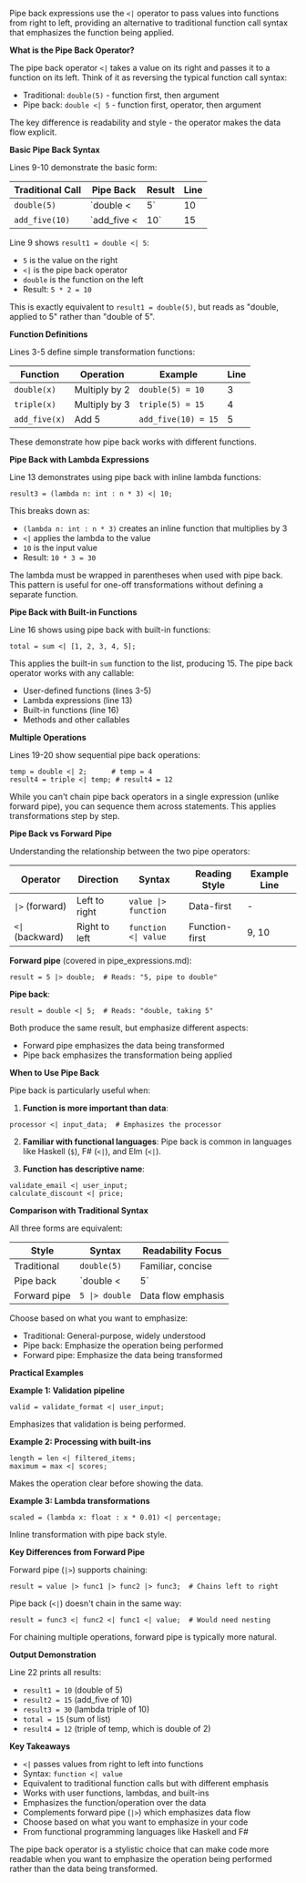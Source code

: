 Pipe back expressions use the `<|` operator to pass values into functions from right to left, providing an alternative to traditional function call syntax that emphasizes the function being applied.

**What is the Pipe Back Operator?**

The pipe back operator `<|` takes a value on its right and passes it to a function on its left. Think of it as reversing the typical function call syntax:

- Traditional: `double(5)` - function first, then argument
- Pipe back: `double <| 5` - function first, operator, then argument

The key difference is readability and style - the operator makes the data flow explicit.

**Basic Pipe Back Syntax**

Lines 9-10 demonstrate the basic form:

| Traditional Call | Pipe Back | Result | Line |
|------------------|-----------|--------|------|
| `double(5)` | `double <| 5` | 10 | 9 |
| `add_five(10)` | `add_five <| 10` | 15 | 10 |

Line 9 shows `result1 = double <| 5`:
- `5` is the value on the right
- `<|` is the pipe back operator
- `double` is the function on the left
- Result: `5 * 2 = 10`

This is exactly equivalent to `result1 = double(5)`, but reads as "double, applied to 5" rather than "double of 5".

**Function Definitions**

Lines 3-5 define simple transformation functions:

| Function | Operation | Example | Line |
|----------|-----------|---------|------|
| `double(x)` | Multiply by 2 | `double(5) = 10` | 3 |
| `triple(x)` | Multiply by 3 | `triple(5) = 15` | 4 |
| `add_five(x)` | Add 5 | `add_five(10) = 15` | 5 |

These demonstrate how pipe back works with different functions.

**Pipe Back with Lambda Expressions**

Line 13 demonstrates using pipe back with inline lambda functions:

```
result3 = (lambda n: int : n * 3) <| 10;
```

This breaks down as:
- `(lambda n: int : n * 3)` creates an inline function that multiplies by 3
- `<|` applies the lambda to the value
- `10` is the input value
- Result: `10 * 3 = 30`

The lambda must be wrapped in parentheses when used with pipe back. This pattern is useful for one-off transformations without defining a separate function.

**Pipe Back with Built-in Functions**

Line 16 shows using pipe back with built-in functions:

```
total = sum <| [1, 2, 3, 4, 5];
```

This applies the built-in `sum` function to the list, producing 15. The pipe back operator works with any callable:
- User-defined functions (lines 3-5)
- Lambda expressions (line 13)
- Built-in functions (line 16)
- Methods and other callables

**Multiple Operations**

Lines 19-20 show sequential pipe back operations:

```
temp = double <| 2;      # temp = 4
result4 = triple <| temp; # result4 = 12
```

While you can't chain pipe back operators in a single expression (unlike forward pipe), you can sequence them across statements. This applies transformations step by step.

**Pipe Back vs Forward Pipe**

Understanding the relationship between the two pipe operators:

| Operator | Direction | Syntax | Reading Style | Example Line |
|----------|-----------|--------|---------------|--------------|
| `\|>` (forward) | Left to right | `value \|> function` | Data-first | - |
| `<\|` (backward) | Right to left | `function <\| value` | Function-first | 9, 10 |

**Forward pipe** (covered in pipe_expressions.md):
```
result = 5 |> double;  # Reads: "5, pipe to double"
```

**Pipe back**:
```
result = double <| 5;  # Reads: "double, taking 5"
```

Both produce the same result, but emphasize different aspects:
- Forward pipe emphasizes the data being transformed
- Pipe back emphasizes the transformation being applied

**When to Use Pipe Back**

Pipe back is particularly useful when:

1. **Function is more important than data**:
```
processor <| input_data;  # Emphasizes the processor
```

2. **Familiar with functional languages**:
Pipe back is common in languages like Haskell (`$`), F# (`<|`), and Elm (`<|`).

3. **Function has descriptive name**:
```
validate_email <| user_input;
calculate_discount <| price;
```

**Comparison with Traditional Syntax**

All three forms are equivalent:

| Style | Syntax | Readability Focus |
|-------|--------|-------------------|
| Traditional | `double(5)` | Familiar, concise |
| Pipe back | `double <| 5` | Function emphasis |
| Forward pipe | `5 \|> double` | Data flow emphasis |

Choose based on what you want to emphasize:
- Traditional: General-purpose, widely understood
- Pipe back: Emphasize the operation being performed
- Forward pipe: Emphasize the data being transformed

**Practical Examples**

**Example 1: Validation pipeline**
```
valid = validate_format <| user_input;
```
Emphasizes that validation is being performed.

**Example 2: Processing with built-ins**
```
length = len <| filtered_items;
maximum = max <| scores;
```
Makes the operation clear before showing the data.

**Example 3: Lambda transformations**
```
scaled = (lambda x: float : x * 0.01) <| percentage;
```
Inline transformation with pipe back style.

**Key Differences from Forward Pipe**

Forward pipe (`|>`) supports chaining:
```
result = value |> func1 |> func2 |> func3;  # Chains left to right
```

Pipe back (`<|`) doesn't chain in the same way:
```
result = func3 <| func2 <| func1 <| value;  # Would need nesting
```

For chaining multiple operations, forward pipe is typically more natural.

**Output Demonstration**

Line 22 prints all results:
- `result1 = 10` (double of 5)
- `result2 = 15` (add_five of 10)
- `result3 = 30` (lambda triple of 10)
- `total = 15` (sum of list)
- `result4 = 12` (triple of temp, which is double of 2)

**Key Takeaways**

- `<|` passes values from right to left into functions
- Syntax: `function <| value`
- Equivalent to traditional function calls but with different emphasis
- Works with user functions, lambdas, and built-ins
- Emphasizes the function/operation over the data
- Complements forward pipe (`|>`) which emphasizes data flow
- Choose based on what you want to emphasize in your code
- From functional programming languages like Haskell and F#

The pipe back operator is a stylistic choice that can make code more readable when you want to emphasize the operation being performed rather than the data being transformed.
